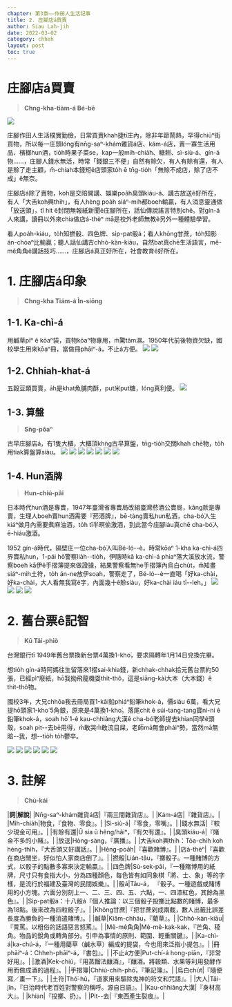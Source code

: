 ```yaml
---
chapter: 第3章——作田人生活記事
title: 2. 庄腳店á買賣
author: Siau Lah-jih
date: 2022-03-02
category: chheh
layout: post
toc: true
---
```


# 庄腳店á買賣
> **Chng-kha-tiàm-á Bé-bē**

![](../too5/06/6-4-1.庄腳店仔.jpg)

庄腳作田人生活樸實勤儉，日常買賣khah捷tī庄內，除非年節鬧熱，罕得chiūⁿ街買物，所以每一庄頭lóng有nn̄g-saⁿ-khám雜貨á店、kám-á店，賣一寡生活用品、檳榔hun酒，tio̍h時果子菜se，kap一般mi̍h-chia̍h、糖餅、sì-siù-á、gín-á物‥‥‥，庄腳人錢水無活，時常「錢銀三不便」自然有賒欠，有人有賒有還，有人是賒了走主顧，m̄-chiah本錢短ê店頭家to̍h ē tn̄g-tio̍h「無賒不成店，賒了店不成」ê無奈。

庄腳店á除了賣物，koh是交陪開講、娛樂poa̍h臭頭kiáu-á、講古放送ê好所在，有人「大舌koh興thi̍h」，有人hèng poa̍h siáⁿ-mih都boeh輸贏，有人消息靈通做「放送頭」，tī hit ê封閉無報紙新聞ê庄腳所在，話仙傳說謠言特別chē。對gín-á人來講，讀冊以外來chia做店á-thèⁿ mā是校外老師無教ê另外一種體驗學習。

看人poa̍h-kiáu，to̍h知撚骰、四色牌、si̍p-pat骰á；看人khōng甘蔗，to̍h知影án-chóaⁿ比輸贏；聽人話仙講古chhò-kàn-kiāu，自然bat真chē生活語言，mê-mê角角ê講話技巧‥‥‥，庄腳店á真正好所在，社會教育ê好所在。

# 1. 庄腳店á印象
> **Chng-kha Tiám-á Ìn-siōng**
## 1-1. Ka-chì-á

用鹹草pīⁿ ê kōaⁿ袋，買物kōaⁿ物專用，m̄驚tâm濕。1950年代前後物資欠缺，國校學生用來kōaⁿ冊，當做冊phāiⁿ-á，不止á方便。
![](../too5/06/6-4-1-1.茭薦仔.jpg)
![](../too5/06/6-4-1-2.茭薦仔.jpg)

## 1-2. Chhiah-khat-á

五穀豆類買賣，a̍h是khat魚脯肉酥，put米put糖，lóng真利便。
![](../too5/06/6-4-2-1.米挑.jpg)

## 1-3. 算盤
> **Sǹg-pôaⁿ**

古早庄腳店á，有1隻大櫃，大櫃頂khǹg古早算盤，tn̄g-tio̍h交關khah chē物，to̍h用tiak算盤算siàu。
![](../too5/06/6-7-1.算盤.jpg)
![](../too5/06/6-7-2.算盤.jpg)
![](../too5/06/6-7-3.算盤.jpg)
![](../too5/06/6-7-4.算盤.jpg)
![](../too5/06/6-7-5.算盤.jpg)
![](../too5/06/6-7-6.算盤.jpg)
![](../too5/06/6-7-7.算盤.jpg)

## 1-4. Hun酒牌
> **Hun-chiú-pâi**

日本時代hun酒是專賣，1947年臺灣省專賣局改組臺灣菸酒公賣局，kāng款是專賣，生理人boeh賣hun酒需要『菸酒牌』，bē-tàng賣私hun私酒，cha-bó͘人生kiáⁿ做月內需要煮麻油酒，to̍h tī半暝偷激酒，到此當今庄腳iáu真chē cha-bó͘人ē-hiáu激酒。

1952 gín-á時代，隔壁庄一位cha-bó͘人叫Bé-ló--è，時常kōaⁿ 1-kha ka-chì-á四界賣私hun，1-pái hō͘警察lia̍h--tio̍h，伊隨時kā ka-chì-á phiaⁿ落大溪放水流，警察boeh kā伊ê手摺簿提來做證據，結果警察看無he手摺簿內烏白chu̍t，m̄知畫siáⁿ-mih土符，to̍h án-ne放伊soah，警察走了，Bé-ló--è一直喝「好ka-chài，好ka-chài，大人看無我寫ê字，內面幾十ê賒siàu，好ka-chài iáu tī--leh。」
![](../too5/06/6-5-1.菸酒牌.jpg)
![](../too5/06/6-5-2.菸酒牌.jpg)
![](../too5/06/6-5-3.掛牌香煙.jpg)
![](../too5/06/6-5-4.商品掛牌.jpg)

# 2. 舊台票ê記智
> **Kū Tâi-phiò**

台灣銀行tī 1949年舊台票換新台票4萬換1-kho͘，要求隔轉年1月14日兌換完畢。

想tio̍h gín-á時阿媽往生留落來1摺sai-khia錢，新chhak-chhak拾元舊台票約50張，已經pìⁿ廢紙，hō͘我拗飛龍機耍thit-thô，這是siāng-kài大本（大本錢）ê thit-thô物。

國校3年，大兄chhōa我去冊局買1-kâi鉛phiáⁿ鉛筆khok-á，價siàu 6萬，看大兄提hō͘頭家1-kho͘ 5角銀，原來是4萬換1-kho͘。落尾chit ê súi-tang-tang寶ni-ni ê鉛筆khok-á，soah hō͘ 1-ê kau-chhiâng大漢ê cha-bó͘老師提去khian同學ê頭殼，soah pit--去bē用得，m̄敢哭m̄敢流目屎，老師mā無會pháiⁿ勢，當然mā無賠--我，想--tio̍h to̍h鬱卒。

![](../too5/06/6-8-1.舊台票.jpg)
![](../too5/06/6-8-2.舊台票.jpg) 
![](../too5/06/6-8-3.舊台票五分.jpg)
![](../too5/06/6-8-4.舊台票5角.jpg)
![](../too5/06/6-8-5.舊台票.jpg)
![](../too5/06/6-8-6.舊台票壹百圓.jpg)


# 3. 註解
> **Chù-kái**

|**詞**|**解說**|
|Nn̄g-saⁿ-khám雜貨á店|『兩三間雜貨店』。|
|Kám-á店|『雜貨店』。|
|Mi̍h-chia̍h|物食，『食物、零食』。|
|Sì-siù-á|『零食，零嘴』。|
|錢水無活|『較少現金可用』。|
|有賒有還|Ū sia ū hêng/hâiⁿ，『有欠有還』。|
|臭頭kiáu-á|『賭金不多的小賭』。|
|放送|Hòng-sàng，『廣播』。|
|大舌koh興thi̍h：Tōa-chi̍h koh hèng-thi̍h，『大舌頭又好講話』。|
|Hèng-poa̍h|『喜歡賭博』。|
|店á-thèⁿ|『喜歡在商店閒坐，好似怕人家商店倒了』。|
|撚骰|Lián-tâu，『擲骰子。一種賭博的方式，以骰子的點數多寡來決定輸贏』。|
|四色牌|Sù-sek-pâi，『一種賭博用的紙牌，尺寸只有食指大小，分為四種顏色，每色皆有如同象棋「將、士、象」等的字樣，是流行於福建及臺灣的民間娛樂』。|
|骰á|Tâu-á， 『骰子。一種遊戲或賭博用的小方塊。六面分別刻上一、二、三、四、五、六點，一、四漆紅色，其餘為黑色』。|
|Si̍p-pat骰á：十八骰á『個人推論：以三個骰子投擲比點數的賭博，最多為18點。後來改為四粒骰子』。|
|Khōng甘蔗|『把甘蔗剁成兩截，數人出籤比誤差長度為勝負的一種消遣賭博』。|
|鹹草|Kiâm-chháu，『藺草』。|
|Chhò-kàn-kiāu|『詈罵。以粗俗的話語惡言怒罵』。|
|Mê-mê角角|Mê-mê-kak-kak，『芒角、稜角。物品的銳角或轉角部分。引申為事情的原則、範圍、輕重關鍵』。|
|Ka-chì-á|ka-chú-á，『一種用藺草（鹹水草）​編成的提袋，今也用來泛指小提包』。|
|冊phāiⁿ-á：Chheh-phāiⁿ-á，『書包』。|
|不止á方便|Put-chí-á hong-piān，『非常好用』。|
|激酒|Kek-chiú，『用蒸餾法釀酒』，『釀酒。將穀類、水果等利用發酵作用而做成酒的過程』。|
|手摺簿|Chhiú-chih-phō͘，『筆記簿』。|
|烏白chu̍t|『隨便寫／畫一下』。|
|土符|Thó͘-hû，『道家用來驅除鬼神的符文和咒語』。|
|大人|Tāi-jîn，『日治時代老百姓對警察的稱呼。源自日語』。|
|Kau-chhiâng大漢|『身材高大』。|
|khian|『投擲、扔』。|
|Pit--去|『東西產生裂痕』。|
